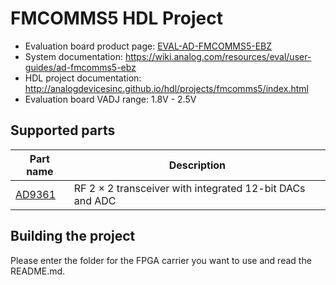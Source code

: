 # FMCOMMS5 HDL Project

- Evaluation board product page: [EVAL-AD-FMCOMMS5-EBZ](https://www.analog.com/eval-ad-fmcomms5-ebz)
- System documentation: https://wiki.analog.com/resources/eval/user-guides/ad-fmcomms5-ebz
- HDL project documentation: http://analogdevicesinc.github.io/hdl/projects/fmcomms5/index.html
- Evaluation board VADJ range: 1.8V - 2.5V

## Supported parts

| Part name                                      | Description                                                  |
|------------------------------------------------|--------------------------------------------------------------|
| [AD9361](https://www.analog.com/ad9361)        | RF 2 × 2 transceiver with integrated 12-bit DACs and ADC     |

## Building the project

Please enter the folder for the FPGA carrier you want to use and read the README.md.